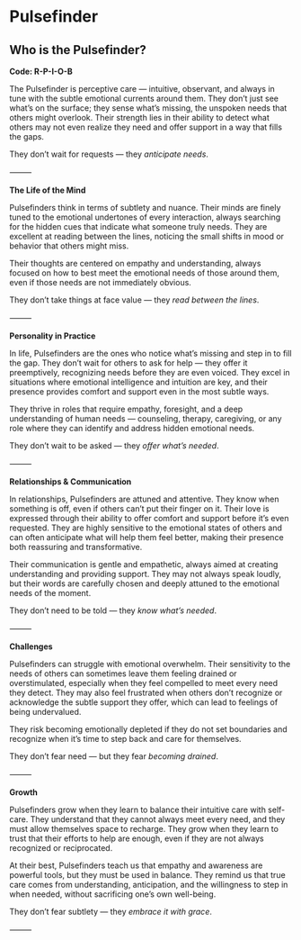 # Pulsefinder
## Who is the Pulsefinder?
**Code: R-P-I-O-B**

The Pulsefinder is perceptive care — intuitive, observant, and always in tune with the subtle emotional currents around them. They don’t just see what’s on the surface; they sense what’s missing, the unspoken needs that others might overlook. Their strength lies in their ability to detect what others may not even realize they need and offer support in a way that fills the gaps.

They don’t wait for requests — they *anticipate needs*.

⸻

**The Life of the Mind**

Pulsefinders think in terms of subtlety and nuance. Their minds are finely tuned to the emotional undertones of every interaction, always searching for the hidden cues that indicate what someone truly needs. They are excellent at reading between the lines, noticing the small shifts in mood or behavior that others might miss.

Their thoughts are centered on empathy and understanding, always focused on how to best meet the emotional needs of those around them, even if those needs are not immediately obvious.

They don’t take things at face value — they *read between the lines*.

⸻

**Personality in Practice**

In life, Pulsefinders are the ones who notice what’s missing and step in to fill the gap. They don’t wait for others to ask for help — they offer it preemptively, recognizing needs before they are even voiced. They excel in situations where emotional intelligence and intuition are key, and their presence provides comfort and support even in the most subtle ways.

They thrive in roles that require empathy, foresight, and a deep understanding of human needs — counseling, therapy, caregiving, or any role where they can identify and address hidden emotional needs.

They don’t wait to be asked — they *offer what’s needed*.

⸻

**Relationships & Communication**

In relationships, Pulsefinders are attuned and attentive. They know when something is off, even if others can’t put their finger on it. Their love is expressed through their ability to offer comfort and support before it’s even requested. They are highly sensitive to the emotional states of others and can often anticipate what will help them feel better, making their presence both reassuring and transformative.

Their communication is gentle and empathetic, always aimed at creating understanding and providing support. They may not always speak loudly, but their words are carefully chosen and deeply attuned to the emotional needs of the moment.

They don’t need to be told — they *know what’s needed*.

⸻

**Challenges**

Pulsefinders can struggle with emotional overwhelm. Their sensitivity to the needs of others can sometimes leave them feeling drained or overstimulated, especially when they feel compelled to meet every need they detect. They may also feel frustrated when others don’t recognize or acknowledge the subtle support they offer, which can lead to feelings of being undervalued.

They risk becoming emotionally depleted if they do not set boundaries and recognize when it’s time to step back and care for themselves.

They don’t fear need — but they fear *becoming drained*.

⸻

**Growth**

Pulsefinders grow when they learn to balance their intuitive care with self-care. They understand that they cannot always meet every need, and they must allow themselves space to recharge. They grow when they learn to trust that their efforts to help are enough, even if they are not always recognized or reciprocated.

At their best, Pulsefinders teach us that empathy and awareness are powerful tools, but they must be used in balance. They remind us that true care comes from understanding, anticipation, and the willingness to step in when needed, without sacrificing one’s own well-being.

They don’t fear subtlety — they *embrace it with grace*.

⸻
